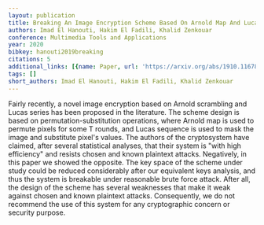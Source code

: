 ```yaml
---
layout: publication
title: Breaking An Image Encryption Scheme Based On Arnold Map And Lucas Series
authors: Imad El Hanouti, Hakim El Fadili, Khalid Zenkouar
conference: Multimedia Tools and Applications
year: 2020
bibkey: hanouti2019breaking
citations: 5
additional_links: [{name: Paper, url: 'https://arxiv.org/abs/1910.11678'}]
tags: []
short_authors: Imad El Hanouti, Hakim El Fadili, Khalid Zenkouar
---
```

Fairly recently, a novel image encryption based on Arnold scrambling and
Lucas series has been proposed in the literature. The scheme design is based on
permutation-substitution operations, where Arnold map is used to permute pixels
for some T rounds, and Lucas sequence is used to mask the image and substitute
pixel's values. The authors of the cryptosystem have claimed, after several
statistical analyses, that their system is "with high efficiency" and resists
chosen and known plaintext attacks. Negatively, in this paper we showed the
opposite. The key space of the scheme under study could be reduced considerably
after our equivalent keys analysis, and thus the system is breakable under
reasonable brute force attack. After all, the design of the scheme has several
weaknesses that make it weak against chosen and known plaintext attacks.
Consequently, we do not recommend the use of this system for any cryptographic
concern or security purpose.